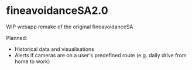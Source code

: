 # fineavoidanceSA2.0
WIP webapp remake of the original fineavoidanceSA

Planned:
- Historical data and visualisations
- Alerts if cameras are on a user's predefined route (e.g. daily drive from home to work)
